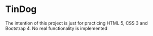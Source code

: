 # TinDog

The intention of this project is just for practicing HTML 5, CSS 3 and Bootstrap 4. No real functionality is implemented
